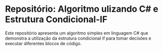 # Repositório: Algoritmo ulizando C# e Estrutura Condicional-IF
Este repositório apresenta um algoritmo simples em linguagem C# que demonstra a utilização da estrutura condicional if para tomar decisões e executar diferentes blocos de código.

